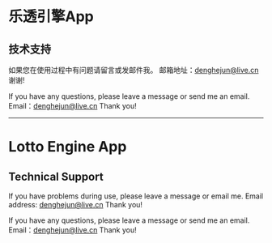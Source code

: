 # 乐透引擎App

## 技术支持
如果您在使用过程中有问题请留言或发邮件我。
邮箱地址：denghejun@live.cn
谢谢!


If you have any questions, please leave a message or send me an email.
Email：denghejun@live.cn
Thank you!


----


# Lotto Engine App

## Technical Support
If you have problems during use, please leave a message or email me.
Email address: denghejun@live.cn
Thank you!

If you have any questions, please leave a message or send me an email.
Email：denghejun@live.cn
Thank you!
